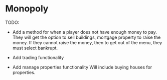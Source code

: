 # Monopoly

TODO:
 - Add a method for when a player does not have enough money to pay. 
   They will get the option to sell buildings, mortgage property to raise the money.
   If they cannot raise the money, then to get out of the menu, they must select bankrupt.
 
 - Add trading functionality
 
 - Add manage properties functionality
   Will include buying houses for properties.
